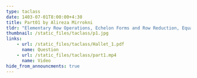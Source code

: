 ```yaml
---
type: taclass
date: 1403-07-01T8:00:00+4:30
title: Part01 by Alireza Mirrokni
tldr: "Elementary Row Operations, Echelon Forms and Row Reduction, Equation, Vector Space, Subspace"
thumbnail: /static_files/taclass/p1.jpg
links: 
    - url: /static_files/taclass/Hallet_1.pdf
      name: Question
    - url: /static_files/taclass/part1.mp4
      name: Video
hide_from_announcments: true
---
```

